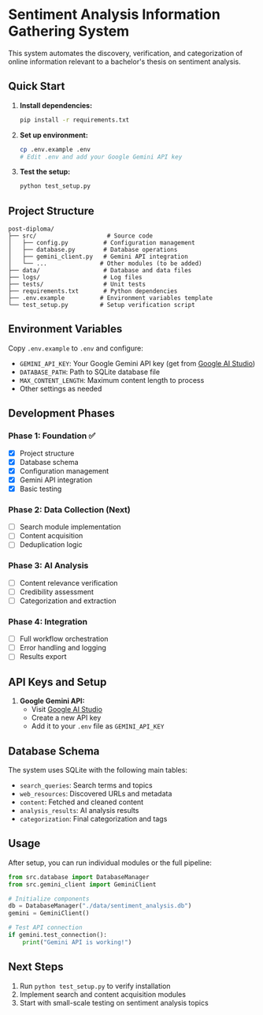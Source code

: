 # Sentiment Analysis Information Gathering System

This system automates the discovery, verification, and categorization of online information relevant to a bachelor's thesis on sentiment analysis.

## Quick Start

1. **Install dependencies:**
   ```bash
   pip install -r requirements.txt
   ```

2. **Set up environment:**
   ```bash
   cp .env.example .env
   # Edit .env and add your Google Gemini API key
   ```

3. **Test the setup:**
   ```bash
   python test_setup.py
   ```

## Project Structure

```
post-diploma/
├── src/                    # Source code
│   ├── config.py          # Configuration management
│   ├── database.py        # Database operations
│   ├── gemini_client.py   # Gemini API integration
│   └── ...               # Other modules (to be added)
├── data/                  # Database and data files
├── logs/                  # Log files
├── tests/                 # Unit tests
├── requirements.txt       # Python dependencies
├── .env.example          # Environment variables template
└── test_setup.py         # Setup verification script
```

## Environment Variables

Copy `.env.example` to `.env` and configure:

- `GEMINI_API_KEY`: Your Google Gemini API key (get from [Google AI Studio](https://makersuite.google.com/app/apikey))
- `DATABASE_PATH`: Path to SQLite database file
- `MAX_CONTENT_LENGTH`: Maximum content length to process
- Other settings as needed

## Development Phases

### Phase 1: Foundation ✅
- [x] Project structure
- [x] Database schema
- [x] Configuration management
- [x] Gemini API integration
- [x] Basic testing

### Phase 2: Data Collection (Next)
- [ ] Search module implementation
- [ ] Content acquisition
- [ ] Deduplication logic

### Phase 3: AI Analysis
- [ ] Content relevance verification
- [ ] Credibility assessment
- [ ] Categorization and extraction

### Phase 4: Integration
- [ ] Full workflow orchestration
- [ ] Error handling and logging
- [ ] Results export

## API Keys and Setup

1. **Google Gemini API:**
   - Visit [Google AI Studio](https://makersuite.google.com/app/apikey)
   - Create a new API key
   - Add it to your `.env` file as `GEMINI_API_KEY`

## Database Schema

The system uses SQLite with the following main tables:
- `search_queries`: Search terms and topics
- `web_resources`: Discovered URLs and metadata
- `content`: Fetched and cleaned content
- `analysis_results`: AI analysis results
- `categorization`: Final categorization and tags

## Usage

After setup, you can run individual modules or the full pipeline:

```python
from src.database import DatabaseManager
from src.gemini_client import GeminiClient

# Initialize components
db = DatabaseManager("./data/sentiment_analysis.db")
gemini = GeminiClient()

# Test API connection
if gemini.test_connection():
    print("Gemini API is working!")
```

## Next Steps

1. Run `python test_setup.py` to verify installation
2. Implement search and content acquisition modules
3. Start with small-scale testing on sentiment analysis topics